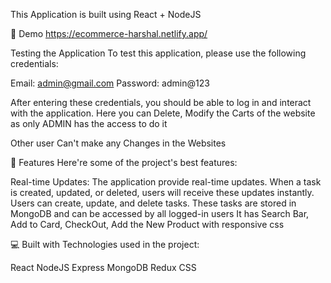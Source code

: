This Application is built using React + NodeJS 

🚀 Demo
https://ecommerce-harshal.netlify.app/

Testing the Application
To test this application, please use the following credentials:

Email: admin@gmail.com
Password: admin@123

After entering these credentials, you should be able to log in and interact with the application.
Here you can Delete, Modify the Carts of the website as only ADMIN has the access to do it 

Other user Can't make any Changes in the Websites

🧐 Features
Here're some of the project's best features:

Real-time Updates: The application provide real-time updates.
When a task is created, updated, or deleted, users will receive these updates instantly.
Users can create, update, and delete tasks. These tasks are stored in MongoDB and can be accessed by all logged-in users
It has Search Bar, Add to Card, CheckOut, Add the New Product with responsive css

💻 Built with
Technologies used in the project:

React
NodeJS
Express
MongoDB
Redux
CSS
